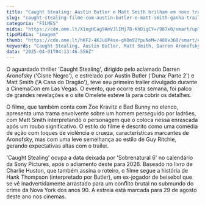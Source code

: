 ```yaml
---
title: "Caught Stealing: Austin Butler e Matt Smith brilham em novo trailer revelado na CinemaCon"
slug: "caught-stealing-filme-com-austin-butler-e-matt-smith-ganha-trailer-na-cinemacon"
categoria: "FILMES"
midia: "https://cdn.ome.lt/X1ngHCag9AmVJlIMj7B-KhDigCY=/987x0/smart/uploads/conteudo/fotos/caught-stealing-matt-smith-austin-butler.png"
tipoMidia: "imagem"
thumb: "https://cdn.ome.lt/hKF2-4KJuUP4se-gKOm92YpuNoM=/480x360/smart/extras/conteudos/caught-stealing-matt-smith-austin-butler.png"
keywords: "Caught Stealing, Austin Butler, Matt Smith, Darren Aronofsky, CinemaCon, trailer de filme, comédia de ação"
data: "2025-04-01T04:13:46.556Z"
---
```


O aguardado thriller 'Caught Stealing', dirigido pelo aclamado Darren Aronofsky ('Cisne Negro'), e estrelado por Austin Butler ('Duna: Parte 2') e Matt Smith ('A Casa do Dragão'), teve seu primeiro trailer divulgado durante a CinemaCon em Las Vegas. O evento, que ocorre esta semana, foi palco de grandes revelações e o site Omelete esteve lá para cobrir os detalhes.

O filme, que também conta com Zoe Kravitz e Bad Bunny no elenco, apresenta uma trama envolvente sobre um homem perseguido por ladrões, com Matt Smith interpretando o personagem que o coloca nessa enrascada após um roubo significativo. O estilo do filme é descrito como uma comédia de ação com toques de violência e crueza, características marcantes de Aronofsky, mas com uma leve semelhança ao estilo de Guy Ritchie, gerando expectativas altas com o trailer.

'Caught Stealing' ocupa a data deixada por 'Sobrenatural 6' no calendário da Sony Pictures, após o adiamento deste para 2026. Baseado no livro de Charlie Huston, que também assina o roteiro, o filme segue a história de Hank Thompson (interpretado por Butler), um ex-jogador de beisebol que se vê inadvertidamente arrastado para um conflito brutal no submundo do crime da Nova York dos anos 90. A estreia está marcada para 29 de agosto deste ano nos cinemas.
